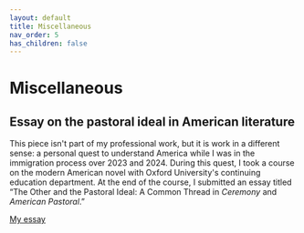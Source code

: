 ```yaml
---
layout: default
title: Miscellaneous
nav_order: 5
has_children: false
---
```


# Miscellaneous

## Essay on the pastoral ideal in American literature

This piece isn't part of my professional work, but it is work in a different sense: a personal quest to understand America while I was in the immigration process over 2023 and 2024. During this quest, I took a course on the modern American novel with Oxford University's continuing education department. At the end of the course, I submitted an essay titled “The Other and the Pastoral Ideal: A Common Thread in *Ceremony* and *American Pastoral*.”

[My essay](https://sysmulch.github.io/portfolio/docs/pastoral-essay/)
